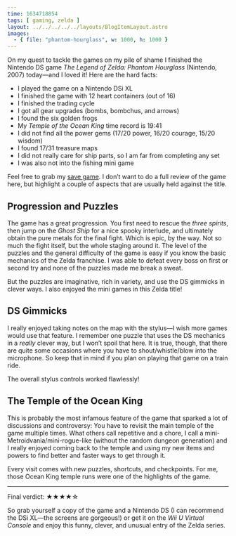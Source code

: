 ```yaml
---
time: 1634718854
tags: [ gaming, zelda ]
layout: ../../../../../layouts/BlogItemLayout.astro
images:
  - { file: "phantom-hourglass", w: 1000, h: 1000 }
---
```


On my quest to tackle the games on my pile of shame I finished the Nintendo DS game *The Legend of Zelda: Phantom Hourglass* (Nintendo, 2007) today—and I loved it! Here are the hard facts:

* I played the game on a Nintendo DSi XL
* I finished the game with 12 heart containers (out of 16)
* I finished the trading cycle
* I got all gear upgrades (bombs, bombchus, and arrows)
* I found the six golden frogs
* My *Temple of the Ocean King* time record is 19:41
* I did not find all the power gems (17/20 power, 16/20 courage, 15/20 wisdom)
* I found 17/31 treasure maps
* I did not really care for ship parts, so I am far from completing any set
* I was also not into the fishing mini game

Feel free to grab my [save game](/files/The%20Legend%20of%20Zelda%20-%20Phantom%20Hourglass%20(E).sav). I don’t want to do a full review of the game here, but highlight a couple of aspects that are usually held against the title.

## Progression and Puzzles

The game has a great progression. You first need to rescue the *three spirits*, then jump on the *Ghost Ship* for a nice spooky interlude, and ultimately obtain the pure metals for the final fight. Which is epic, by the way. Not so much the fight itself, but the whole staging around it. The level of the puzzles and the general difficulty of the game is easy if you know the basic mechanics of the Zelda franchise. I was able to defeat every boss on first or second try and none of the puzzles made me break a sweat.

But the puzzles are imaginative, rich in variety, and use the DS gimmicks in clever ways. I also enjoyed the mini games in this Zelda title!

## DS Gimmicks

I really enjoyed taking notes on the map with the stylus—I wish more games would use that feature. I remember one puzzle that uses the DS mechanics in a *really* clever way, but I won’t spoil that here. It is true, though, that there are quite some occasions where you have to shout/whistle/blow into the microphone. So keep that in mind if you plan on playing that game on a train ride.

The overall stylus controls worked flawlessly!

## The Temple of the Ocean King

This is probably the most infamous feature of the game that sparked a lot of discussions and controversy: You have to revisit the main temple of the game multiple times. What others call repetitive and a chore, I call a mini-Metroidvania/mini-rogue-like (without the random dungeon generation) and I really enjoyed coming back to the temple and using my new items and powers to find better and faster ways to get through it.

Every visit comes with new puzzles, shortcuts, and checkpoints. For me, those Ocean King temple runs were one of the highlights of the game.

<hr />

Final verdict: ★★★★☆

So grab yourself a copy of the game and a Nintendo DS (I can recommend the DSi XL—the screens are gorgeous!) or get it on the *Wii U Virtual Console* and enjoy this funny, clever, and unusual entry of the Zelda series.
